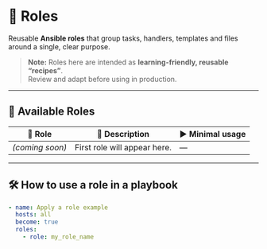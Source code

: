 # 🧩 Roles

Reusable **Ansible roles** that group tasks, handlers, templates and files around a single, clear purpose.

> **Note:** Roles here are intended as **learning-friendly, reusable “recipes”**.  
> Review and adapt before using in production.

---

## 📖 Available Roles

<!-- Keep this table short and simple. Add one row per role you publish. -->
<table>
  <thead>
    <tr>
      <th>🧩 Role</th>
      <th>📝 Description</th>
      <th>▶️ Minimal usage</th>
    </tr>
  </thead>
  <tbody>
    <tr>
      <td><em>(coming soon)</em></td>
      <td>First role will appear here.</td>
      <td>—</td>
    </tr>
  </tbody>
</table>

---

## 🛠️ How to use a role in a playbook

```yaml
- name: Apply a role example
  hosts: all
  become: true
  roles:
    - role: my_role_name

